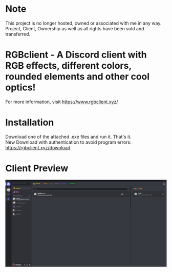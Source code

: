 # Note
This project is no longer hosted, owned or associated with me in any way. Project, Client, Ownership as well as all rights have been sold and transferred.

# RGBclient - A Discord client with RGB effects, different colors, rounded elements and other cool optics!
For more information, visit https://www.rgbclient.xyz/

# Installation
Download one of the attached .exe files and run it. That's it.</br>
New Download with authentication to avoid program errors: https://rgbclient.xyz/download

# Client Preview
![Screenshot_1](https://github.com/Lunahax/rgbclient/blob/main/rgbclientbanner1.png?raw=true)
